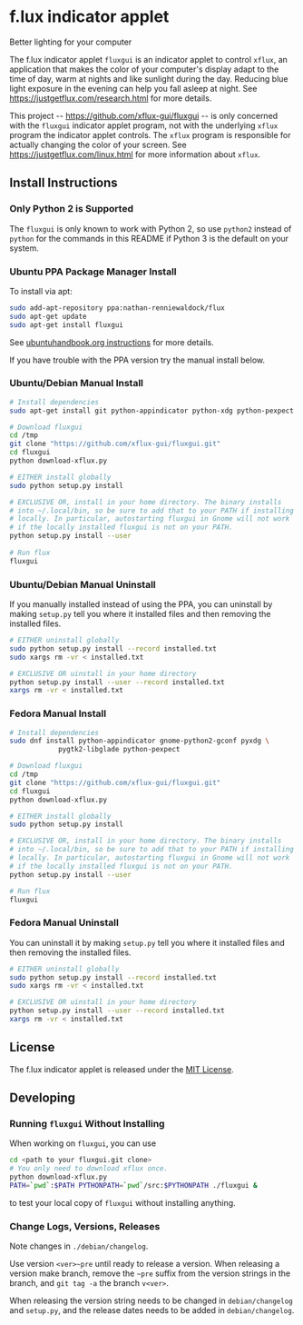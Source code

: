 f.lux indicator applet
======================
Better lighting for your computer

The f.lux indicator applet `fluxgui` is an indicator applet to control
`xflux`, an application that makes the color of your computer's
display adapt to the time of day, warm at nights and like sunlight
during the day. Reducing blue light exposure in the evening can help
you fall asleep at night. See https://justgetflux.com/research.html
for more details.

This project -- https://github.com/xflux-gui/fluxgui -- is only
concerned with the `fluxgui` indicator applet program, not with the
underlying `xflux` program the indicator applet controls. The `xflux`
program is responsible for actually changing the color of your
screen. See https://justgetflux.com/linux.html for more information
about `xflux`.

Install Instructions
--------------------

### Only Python 2 is Supported

The `fluxgui` is only known to work with Python 2, so use `python2` instead of `python` for the commands in this README if Python 3 is the default on your system.

### Ubuntu PPA Package Manager Install

To install via apt:

```bash
sudo add-apt-repository ppa:nathan-renniewaldock/flux
sudo apt-get update
sudo apt-get install fluxgui
```

See [ubuntuhandbook.org instructions](http://ubuntuhandbook.org/index.php/2016/03/install-f-lux-in-ubuntu-16-04/) for more details.

If you have trouble with the PPA version try the manual install below.

### Ubuntu/Debian Manual Install

```bash
# Install dependencies
sudo apt-get install git python-appindicator python-xdg python-pexpect python-gconf python-gtk2 python-glade2 libxxf86vm1

# Download fluxgui
cd /tmp
git clone "https://github.com/xflux-gui/fluxgui.git"
cd fluxgui
python download-xflux.py

# EITHER install globally
sudo python setup.py install

# EXCLUSIVE OR, install in your home directory. The binary installs
# into ~/.local/bin, so be sure to add that to your PATH if installing
# locally. In particular, autostarting fluxgui in Gnome will not work
# if the locally installed fluxgui is not on your PATH.
python setup.py install --user
       
# Run flux
fluxgui
```

### Ubuntu/Debian Manual Uninstall

If you manually installed instead of using the PPA, you can uninstall
by making `setup.py` tell you where it installed files and then
removing the installed files.

```bash
# EITHER uninstall globally
sudo python setup.py install --record installed.txt
sudo xargs rm -vr < installed.txt

# EXCLUSIVE OR uinstall in your home directory
python setup.py install --user --record installed.txt
xargs rm -vr < installed.txt
```

### Fedora Manual Install

```bash
# Install dependencies
sudo dnf install python-appindicator gnome-python2-gconf pyxdg \
			pygtk2-libglade python-pexpect

# Download fluxgui
cd /tmp
git clone "https://github.com/xflux-gui/fluxgui.git"
cd fluxgui
python download-xflux.py

# EITHER install globally
sudo python setup.py install

# EXCLUSIVE OR, install in your home directory. The binary installs
# into ~/.local/bin, so be sure to add that to your PATH if installing
# locally. In particular, autostarting fluxgui in Gnome will not work
# if the locally installed fluxgui is not on your PATH.
python setup.py install --user

# Run flux
fluxgui
```

### Fedora Manual Uninstall

You can uninstall it by making `setup.py` tell you where it installed files
and then removing the installed files.

```bash
# EITHER uninstall globally
sudo python setup.py install --record installed.txt
sudo xargs rm -vr < installed.txt

# EXCLUSIVE OR uinstall in your home directory
python setup.py install --user --record installed.txt
xargs rm -vr < installed.txt
```

License
-------

The f.lux indicator applet is released under the [MIT License](https://github.com/xflux-gui/fluxgui/blob/master/LICENSE).

Developing
----------

### Running `fluxgui` Without Installing

When working on `fluxgui`, you can use
```bash
cd <path to your fluxgui.git clone>
# You only need to download xflux once.
python download-xflux.py
PATH=`pwd`:$PATH PYTHONPATH=`pwd`/src:$PYTHONPATH ./fluxgui &
```
to test your local copy of `fluxgui` without installing anything.

### Change Logs, Versions, Releases

Note changes in `./debian/changelog`.

Use version `<ver>~pre` until ready to release a version. When
releasing a version make branch, remove the `~pre` suffix from the
version strings in the branch, and `git tag -a` the branch `v<ver>`.

When releasing the version string needs to be changed in
`debian/changelog` and `setup.py`, and the release dates needs to be
added in `debian/changelog`.
